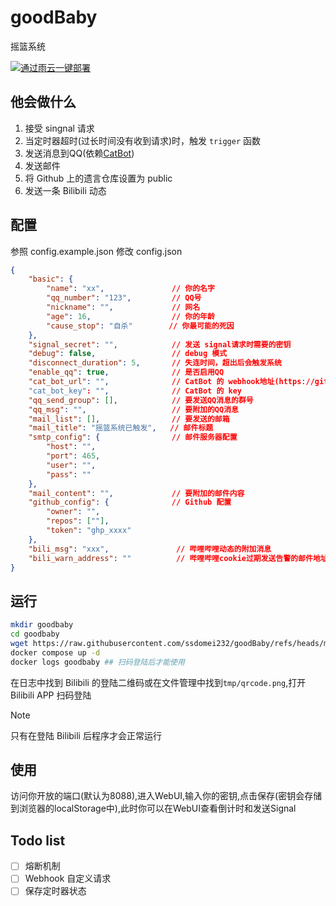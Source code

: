 # goodBaby

摇篮系统  

[![通过雨云一键部署](https://rainyun-apps.cn-nb1.rains3.com/materials/deploy-on-rainyun-cn.svg)](https://app.rainyun.com/apps/rca/store/7125/cat_)

## 他会做什么

1. 接受 singnal 请求
2. 当定时器超时(过长时间没有收到请求)时，触发 `trigger` 函数
3. 发送消息到QQ(依赖[CatBot](https://github.com/ssdomei232/CatBot))
4. 发送邮件
5. 将 Github 上的遗言仓库设置为 public
6. 发送一条 Bilibili 动态

## 配置

参照 config.example.json 修改 config.json

```json
{
    "basic": {
        "name": "xx",               // 你的名字
        "qq_number": "123",         // QQ号
        "nickname": "",             // 网名
        "age": 16,                  // 你的年龄
        "cause_stop": "自杀"        // 你最可能的死因
    },
    "signal_secret": "",            // 发送 signal请求时需要的密钥
    "debug": false,                 // debug 模式
    "disconnect_duration": 5,       // 失连时间，超出后会触发系统
    "enable_qq": true,              // 是否启用QQ
    "cat_bot_url": "",              // CatBot 的 webhook地址(https://github.com/ssdomei232/CatBot)
    "cat_bot_key": "",              // CatBot 的 key
    "qq_send_group": [],            // 要发送QQ消息的群号
    "qq_msg": "",                   // 要附加的QQ消息
    "mail_list": [],                // 要发送的邮箱
    "mail_title": "摇篮系统已触发",   // 邮件标题
    "smtp_config": {                // 邮件服务器配置
        "host": "",
        "port": 465,
        "user": "",
        "pass": ""
    },
    "mail_content": "",             // 要附加的邮件内容
    "github_config": {              // Github 配置
        "owner": "",
        "repos": [""],
        "token": "ghp_xxxx"
    },
    "bili_msg": "xxx",               // 哔哩哔哩动态的附加消息
    "bili_warn_address": ""          // 哔哩哔哩cookie过期发送告警的邮件地址
}
```

## 运行

```bash
mkdir goodbaby
cd goodbaby
wget https://raw.githubusercontent.com/ssdomei232/goodBaby/refs/heads/main/docker-compose.yml
docker compose up -d
docker logs goodbaby ## 扫码登陆后才能使用
```

在日志中找到 Bilibili 的登陆二维码或在文件管理中找到`tmp/qrcode.png`,打开Bilibili APP 扫码登陆

> [!NOTE]  
> 只有在登陆 Bilibili 后程序才会正常运行

## 使用

访问你开放的端口(默认为8088),进入WebUI,输入你的密钥,点击保存(密钥会存储到浏览器的localStorage中),此时你可以在WebUI查看倒计时和发送Signal

## Todo list

- [ ] 熔断机制
- [ ] Webhook 自定义请求
- [ ] 保存定时器状态
